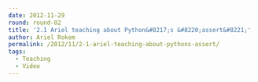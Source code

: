 ```yaml
---
date: 2012-11-29
round: round-02
title: '2.1 Ariel teaching about Python&#8217;s &#8220;assert&#8221;'
author: Ariel Rokem
permalink: /2012/11/2-1-ariel-teaching-about-pythons-assert/
tags:
  - Teaching
  - Video
---
```

